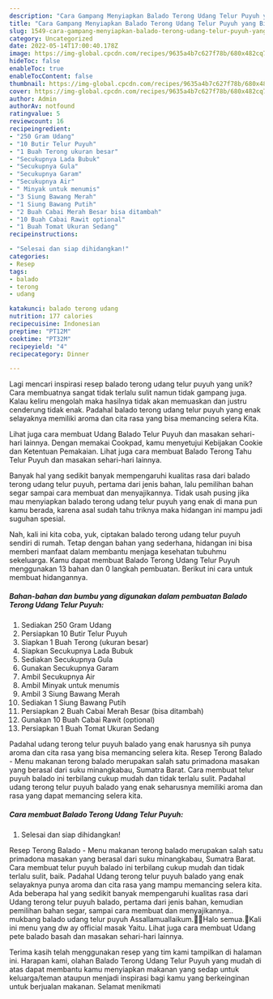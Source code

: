 ```yaml
---
description: "Cara Gampang Menyiapkan Balado Terong Udang Telur Puyuh yang Bisa Manjain Lidah"
title: "Cara Gampang Menyiapkan Balado Terong Udang Telur Puyuh yang Bisa Manjain Lidah"
slug: 1549-cara-gampang-menyiapkan-balado-terong-udang-telur-puyuh-yang-bisa-manjain-lidah
category: Uncategorized
date: 2022-05-14T17:00:40.178Z
image: https://img-global.cpcdn.com/recipes/9635a4b7c627f78b/680x482cq70/balado-terong-udang-telur-puyuh-foto-resep-utama.jpg
hideToc: false
enableToc: true
enableTocContent: false
thumbnail: https://img-global.cpcdn.com/recipes/9635a4b7c627f78b/680x482cq70/balado-terong-udang-telur-puyuh-foto-resep-utama.jpg
cover: https://img-global.cpcdn.com/recipes/9635a4b7c627f78b/680x482cq70/balado-terong-udang-telur-puyuh-foto-resep-utama.jpg
author: Admin
authorAv: notfound
ratingvalue: 5
reviewcount: 16
recipeingredient:
- "250 Gram Udang"
- "10 Butir Telur Puyuh"
- "1 Buah Terong ukuran besar"
- "Secukupnya Lada Bubuk"
- "Secukupnya Gula"
- "Secukupnya Garam"
- "Secukupnya Air"
- " Minyak untuk menumis"
- "3 Siung Bawang Merah"
- "1 Siung Bawang Putih"
- "2 Buah Cabai Merah Besar bisa ditambah"
- "10 Buah Cabai Rawit optional"
- "1 Buah Tomat Ukuran Sedang"
recipeinstructions:

- "Selesai dan siap dihidangkan!"
categories:
- Resep
tags:
- balado
- terong
- udang

katakunci: balado terong udang 
nutrition: 177 calories
recipecuisine: Indonesian
preptime: "PT12M"
cooktime: "PT32M"
recipeyield: "4"
recipecategory: Dinner

---
```





Lagi mencari inspirasi resep balado terong udang telur puyuh yang unik? Cara membuatnya sangat tidak terlalu sulit namun tidak gampang juga. Kalau keliru mengolah maka hasilnya tidak akan memuaskan dan justru cenderung tidak enak. Padahal balado terong udang telur puyuh yang enak selayaknya memiliki aroma dan cita rasa yang bisa memancing selera Kita.





Lihat juga cara membuat Udang Balado Telur Puyuh dan masakan sehari-hari lainnya. Dengan memakai Cookpad, kamu menyetujui Kebijakan Cookie dan Ketentuan Pemakaian. Lihat juga cara membuat Balado Terong Tahu Telur Puyuh dan masakan sehari-hari lainnya.

Banyak hal yang sedikit banyak mempengaruhi kualitas rasa dari balado terong udang telur puyuh, pertama dari jenis bahan, lalu pemilihan bahan segar sampai cara membuat dan menyajikannya. Tidak usah pusing jika mau menyiapkan balado terong udang telur puyuh yang enak di mana pun kamu berada, karena asal sudah tahu triknya maka hidangan ini mampu jadi suguhan spesial.






Nah, kali ini kita coba, yuk, ciptakan balado terong udang telur puyuh sendiri di rumah. Tetap dengan bahan yang sederhana, hidangan ini bisa memberi manfaat dalam membantu menjaga kesehatan tubuhmu sekeluarga. Kamu dapat membuat Balado Terong Udang Telur Puyuh menggunakan 13 bahan dan 0 langkah pembuatan. Berikut ini cara untuk membuat hidangannya.

<!--inarticleads1-->

##### Bahan-bahan dan bumbu yang digunakan dalam pembuatan Balado Terong Udang Telur Puyuh:

1. Sediakan 250 Gram Udang
1. Persiapkan 10 Butir Telur Puyuh
1. Siapkan 1 Buah Terong (ukuran besar)
1. Siapkan Secukupnya Lada Bubuk
1. Sediakan Secukupnya Gula
1. Gunakan Secukupnya Garam
1. Ambil Secukupnya Air
1. Ambil  Minyak untuk menumis
1. Ambil 3 Siung Bawang Merah
1. Sediakan 1 Siung Bawang Putih
1. Persiapkan 2 Buah Cabai Merah Besar (bisa ditambah)
1. Gunakan 10 Buah Cabai Rawit (optional)
1. Persiapkan 1 Buah Tomat Ukuran Sedang


Padahal udang terong telur puyuh balado yang enak harusnya sih punya aroma dan cita rasa yang bisa memancing selera kita. Resep Terong Balado - Menu makanan terong balado merupakan salah satu primadona masakan yang berasal dari suku minangkabau, Sumatra Barat. Cara membuat telur puyuh balado ini terbilang cukup mudah dan tidak terlalu sulit. Padahal udang terong telur puyuh balado yang enak seharusnya memiliki aroma dan rasa yang dapat memancing selera kita. 

<!--inarticleads2-->

##### Cara membuat Balado Terong Udang Telur Puyuh:


1. Selesai dan siap dihidangkan!

Resep Terong Balado - Menu makanan terong balado merupakan salah satu primadona masakan yang berasal dari suku minangkabau, Sumatra Barat. Cara membuat telur puyuh balado ini terbilang cukup mudah dan tidak terlalu sulit, baik. Padahal Udang terong telur puyuh balado yang enak selayaknya punya aroma dan cita rasa yang mampu memancing selera kita. Ada beberapa hal yang sedikit banyak mempengaruhi kualitas rasa dari Udang terong telur puyuh balado, pertama dari jenis bahan, kemudian pemilihan bahan segar, sampai cara membuat dan menyajikannya.. mukbang balado udang telur puyuh Assallamuallaikum.🙏🏻Halo semua.🤗Kali ini menu yang dw ay official masak Yaitu. Lihat juga cara membuat Udang pete balado basah dan masakan sehari-hari lainnya. 

Terima kasih telah menggunakan resep yang tim kami tampilkan di halaman ini. Harapan kami, olahan Balado Terong Udang Telur Puyuh yang mudah di atas dapat membantu kamu menyiapkan makanan yang sedap untuk keluarga/teman ataupun menjadi inspirasi bagi kamu yang berkeinginan untuk berjualan makanan. Selamat menikmati
